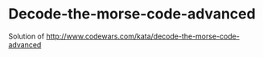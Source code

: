# Decode-the-morse-code-advanced
Solution of http://www.codewars.com/kata/decode-the-morse-code-advanced
